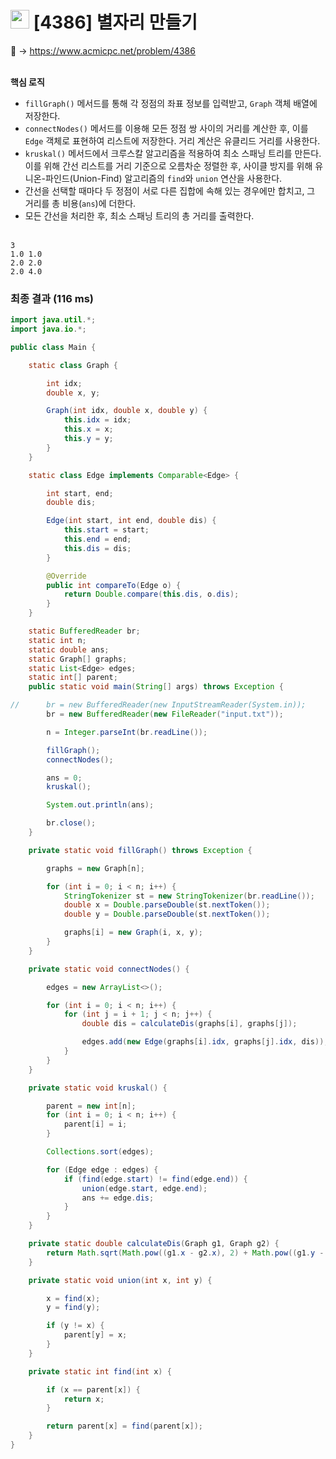 # <img src="https://d2gd6pc034wcta.cloudfront.net/tier/13.svg" width="30"> [4386] 별자리 만들기

📌 → https://www.acmicpc.net/problem/4386 <br/><br/>

**핵심 로직**

- `fillGraph()` 메서드를 통해 각 정점의 좌표 정보를 입력받고, `Graph` 객체 배열에 저장한다.
- `connectNodes()` 메서드를 이용해 모든 정점 쌍 사이의 거리를 계산한 후, 이를 `Edge` 객체로 표현하여 리스트에 저장한다. 거리 계산은 유클리드 거리를 사용한다.
- `kruskal()` 메서드에서 크루스칼 알고리즘을 적용하여 최소 스패닝 트리를 만든다. 이를 위해 간선 리스트를 거리 기준으로 오름차순 정렬한 후, 사이클 방지를 위해 유니온-파인드(Union-Find) 알고리즘의 `find`와 `union` 연산을 사용한다.
- 간선을 선택할 때마다 두 정점이 서로 다른 집합에 속해 있는 경우에만 합치고, 그 거리를 총 비용(`ans`)에 더한다.
- 모든 간선을 처리한 후, 최소 스패닝 트리의 총 거리를 출력한다. <br/><br/>

```
3
1.0 1.0
2.0 2.0
2.0 4.0
```

### 최종 결과 (116 ms)

```java
import java.util.*;
import java.io.*;

public class Main {

    static class Graph {

        int idx;
        double x, y;

        Graph(int idx, double x, double y) {
            this.idx = idx;
            this.x = x;
            this.y = y;
        }
    }

    static class Edge implements Comparable<Edge> {

        int start, end;
        double dis;

        Edge(int start, int end, double dis) {
            this.start = start;
            this.end = end;
            this.dis = dis;
        }

        @Override
        public int compareTo(Edge o) {
            return Double.compare(this.dis, o.dis);
        }
    }

    static BufferedReader br;
    static int n;
    static double ans;
    static Graph[] graphs;
    static List<Edge> edges;
    static int[] parent;
    public static void main(String[] args) throws Exception {

//      br = new BufferedReader(new InputStreamReader(System.in));
        br = new BufferedReader(new FileReader("input.txt"));

        n = Integer.parseInt(br.readLine());

        fillGraph();
        connectNodes();

        ans = 0;
        kruskal();

        System.out.println(ans);

        br.close();
    }

    private static void fillGraph() throws Exception {

        graphs = new Graph[n];

        for (int i = 0; i < n; i++) {
            StringTokenizer st = new StringTokenizer(br.readLine());
            double x = Double.parseDouble(st.nextToken());
            double y = Double.parseDouble(st.nextToken());

            graphs[i] = new Graph(i, x, y);
        }
    }

    private static void connectNodes() {

        edges = new ArrayList<>();

        for (int i = 0; i < n; i++) {
            for (int j = i + 1; j < n; j++) {
                double dis = calculateDis(graphs[i], graphs[j]);

                edges.add(new Edge(graphs[i].idx, graphs[j].idx, dis));
            }
        }
    }

    private static void kruskal() {

        parent = new int[n];
        for (int i = 0; i < n; i++) {
            parent[i] = i;
        }

        Collections.sort(edges);

        for (Edge edge : edges) {
            if (find(edge.start) != find(edge.end)) {
                union(edge.start, edge.end);
                ans += edge.dis;
            }
        }
    }

    private static double calculateDis(Graph g1, Graph g2) {
        return Math.sqrt(Math.pow((g1.x - g2.x), 2) + Math.pow((g1.y - g2.y), 2));
    }

    private static void union(int x, int y) {

        x = find(x);
        y = find(y);

        if (y != x) {
            parent[y] = x;
        }
    }

    private static int find(int x) {

        if (x == parent[x]) {
            return x;
        }

        return parent[x] = find(parent[x]);
    }
}
```
